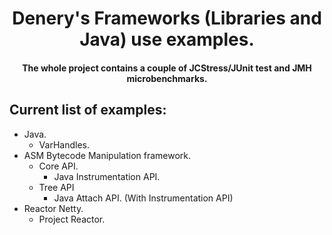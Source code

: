 <div align="center">
  <h1>Denery's Frameworks (Libraries and Java) use examples.</h1>

  <h4>The whole project contains a couple of JCStress/JUnit test and JMH microbenchmarks.</h4>
</div>

Current list of examples:
------
* Java.
  * VarHandles.
* ASM Bytecode Manipulation framework.
  * Core API.
    * Java Instrumentation API.
  * Tree API
    * Java Attach API. (With Instrumentation API)
* Reactor Netty.
  * Project Reactor.
